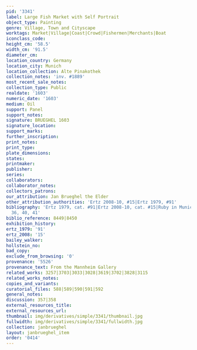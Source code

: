 ```yaml
---
pid: '3341'
label: Large Fish Market with Self Portrait
object_type: Painting
genre: Village, Town and Cityscape
worktags: Market|Village|Coast|Crowd|Fishermen|Merchants|Boat
iconclass_code:
height_cm: '58.5'
width_cm: '91.5'
diameter_cm:
location_country: Germany
location_city: Munich
location_collection: Alte Pinakothek
collection_notes: 'inv. #1889'
most_recent_sale_notes:
collection_type: Public
realdate: '1603'
numeric_date: '1603'
medium: Oil
support: Panel
support_notes:
signature: BRUEGHEL 1603
signature_location:
support_marks:
further_inscription:
print_notes:
print_type:
plate_dimensions:
states:
printmaker:
publisher:
series:
collaborators:
collaborator_notes:
collectors_patrons:
our_attribution: Jan Brueghel the Elder
other_attribution_authorities: 'Ertz 2008-10, #15|Ertz 1979, #91'
bibliography: 'Ertz 1979, cat. #91|Ertz 2008-10, cat. #15|Ruby in Munich 2013, pp.
  36, 40, 41'
biblio_reference: 8449|8450
exhibition_history:
ertz_1979: '91'
ertz_2008: '15'
bailey_walker:
hollstein_no:
bad_copy:
exclude_from_browsing: '0'
provenance: '5526'
provenance_text: From the Mannheim Gallery
related_works: 3257|3703|3033|3028|3619|3702|3828|3115
related_works_notes:
copies_and_variants:
curatorial_files: 588|589|590|591|592
general_notes:
discussion: 357|358
external_resources_title:
external_resources_url:
thumbnail: img/derivatives/simple/3341/thumbnail.jpg
fullwidth: img/derivatives/simple/3341/fullwidth.jpg
collection: janbrueghel
layout: janbrueghel_item
order: '0414'
---
```


